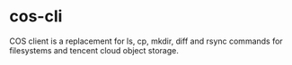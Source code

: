 # cos-cli
COS client is a replacement for ls, cp, mkdir, diff and rsync commands for filesystems and tencent cloud object storage.
